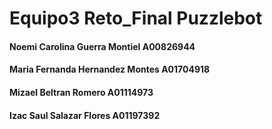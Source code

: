 # Equipo3 Reto_Final Puzzlebot
#### Noemi Carolina Guerra Montiel A00826944 
#### Maria Fernanda Hernandez Montes A01704918 
#### Mizael Beltran Romero A01114973 
#### Izac Saul Salazar Flores A01197392
